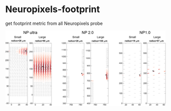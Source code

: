 # Neuropixels-footprint
get footprint metric from all Neuropixels probe

![examples](https://github.com/zhiwen10/Neuropixels-footprint/blob/main/examples.png)


